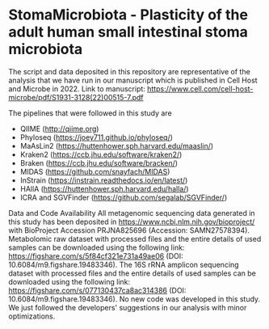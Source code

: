 # StomaMicrobiota - Plasticity of the adult human small intestinal stoma microbiota

The script and data deposited in this repository are representative of the analysis that we have run in our manuscript which is published in Cell Host and Microbe in 2022. Link to manuscript: https://www.cell.com/cell-host-microbe/pdf/S1931-3128(22)00515-7.pdf  

The pipelines that were followed in this study are
- QIIME (http://qiime.org)
- Phyloseq (https://joey711.github.io/phyloseq/)
- MaAsLin2 (https://huttenhower.sph.harvard.edu/maaslin/)
- Kraken2 (https://ccb.jhu.edu/software/kraken2/)
- Braken (https://ccb.jhu.edu/software/bracken/)
- MIDAS (https://github.com/snayfach/MIDAS)
- InStrain (https://instrain.readthedocs.io/en/latest/)
- HAllA (https://huttenhower.sph.harvard.edu/halla/)
- ICRA and SGVFinder (https://github.com/segalab/SGVFinder/)

Data and Code Availability
All metagenomic sequencing data generated in this study has been deposited in https://www.ncbi.nlm.nih.gov/bioproject/ with BioProject Accession PRJNA825696 (Accession: SAMN27578394). Metabolomic raw dataset with processed files and the entire details of used samples can be downloaded using the following link: https://figshare.com/s/5f84cf321e731a49ae06 (DOI: 10.6084/m9.figshare.19483346). The 16S rRNA amplicon sequencing dataset with processed files and the entire details of used samples can be downloaded using the following link: https://figshare.com/s/077130437ca8ac314386 (DOI: 10.6084/m9.figshare.19483346). No new code was developed in this study. We just followed the developers' suggestions in our analysis with minor optimizations.
